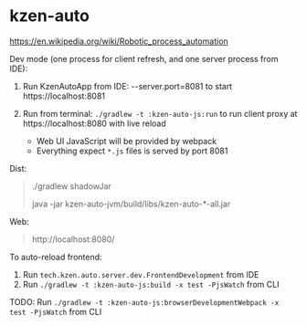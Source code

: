 
# kzen-auto

https://en.wikipedia.org/wiki/Robotic_process_automation

Dev mode (one process for client refresh, and one server process from IDE):

1) Run KzenAutoApp from IDE: --server.port=8081
    to start https://localhost:8081
    
2) Run from terminal: `./gradlew -t :kzen-auto-js:run`
    to run client proxy at https://localhost:8080 with live reload
    - Web UI JavaScript will be provided by webpack          
    - Everything expect `*.js` files is served by port 8081

Dist:
> ./gradlew shadowJar
>
> java -jar kzen-auto-jvm/build/libs/kzen-auto-*-all.jar

Web:
> http://localhost:8080/




To auto-reload frontend:
1) Run `tech.kzen.auto.server.dev.FrontendDevelopment` from IDE
2) Run `./gradlew -t :kzen-auto-js:build -x test -PjsWatch` from CLI


TODO:
Run `./gradlew -t :kzen-auto-js:browserDevelopmentWebpack -x test -PjsWatch` from CLI



